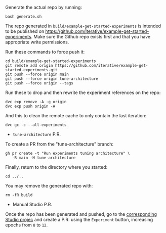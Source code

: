 Generate the actual repo by running: 

```
bash generate.sh
```

The repo generated in `build/example-get-started-experiments` is intended to be 
published on https://github.com/iterative/example-get-started-experiments. 
Make sure the Github repo exists first and that you have appropriate write 
permissions.

Run these commands to force push it:

```
cd build/example-get-started-experiments
git remote add origin https://github.com/iterative/example-get-started-experiments.git
git push --force origin main
git push --force origin tune-architecture
git push --force origin --tags
```

Run these to drop and then rewrite the experiment references on the repo:

```
dvc exp remove -A -g origin
dvc exp push origin -A
```

And this to clean the remote cache to only contain the last iteration:

```
dvc gc -c --all-experiments
```

- `tune-architecture` P.R.

To create a PR from the "tune-architecture" branch:

```
gh pr create -t "Run experiments tuning architecture" \
   -B main -H tune-architecture
```

Finally, return to the directory where you started:

```
cd ../..
```

You may remove the generated repo with:

```
rm -fR build
```

- Manual Studio P.R.

Once the repo has been generated and pushed, go to the 
[corresponding Studio projec](https://studio.iterative.ai/team/Iterative/projects/example-get-started-experiments-y8toqd433r) 
and create a P.R. using the `Experiment` button, increasing epochs from `8` to 
`12`.
